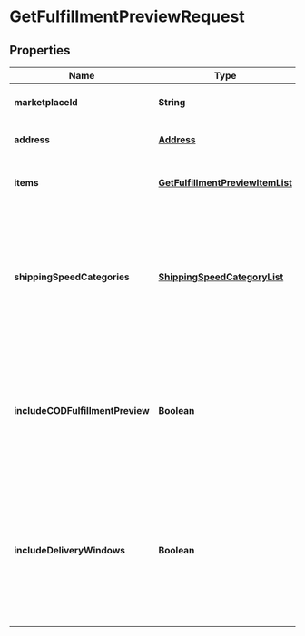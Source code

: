 
# GetFulfillmentPreviewRequest

## Properties
Name | Type | Description | Notes
------------ | ------------- | ------------- | -------------
**marketplaceId** | **String** | The marketplace the fulfillment order is placed against. |  [optional]
**address** | [**Address**](Address.md) | The destination address for the fulfillment order preview. | 
**items** | [**GetFulfillmentPreviewItemList**](GetFulfillmentPreviewItemList.md) | Identifying information and quantity information for the items in the fulfillment order preview. | 
**shippingSpeedCategories** | [**ShippingSpeedCategoryList**](ShippingSpeedCategoryList.md) | A list of shipping methods used for creating fulfillment order previews. Note: Shipping method service level agreements vary by marketplace. Sellers should see the Seller Central website in their marketplace for shipping method service level agreements and fulfillment fees. |  [optional]
**includeCODFulfillmentPreview** | **Boolean** | Specifies whether to return fulfillment order previews that are for COD (Cash On Delivery).  Possible values:  true - Returns all fulfillment order previews (both for COD and not for COD).  false - Returns only fulfillment order previews that are not for COD. |  [optional]
**includeDeliveryWindows** | **Boolean** | Specifies whether to return the ScheduledDeliveryInfo response object, which contains the available delivery windows for a Scheduled Delivery. The ScheduledDeliveryInfo response object can only be returned for fulfillment order previews with ShippingSpeedCategories &#x3D; ScheduledDelivery. |  [optional]



